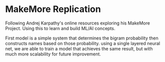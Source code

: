 # MakeMore Replication

Following Andrej Karpathy's online resources exploring his MakeMore Project. Using this to learn and build ML/AI concepts.

First model is a simple system that determines the bigram probability then constructs names based on those probability. using a single layered neural net, we are able to train a model that achieves the same result, but with much more scalability for future improvement.
